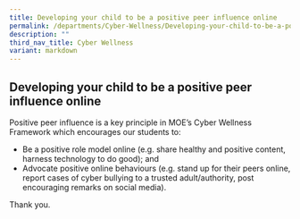 ```yaml
---
title: Developing your child to be a positive peer influence online
permalink: /departments/Cyber-Wellness/Developing-your-child-to-be-a-positive-peer-influence-online/
description: ""
third_nav_title: Cyber Wellness
variant: markdown
---
```

## Developing your child to be a positive peer influence online

Positive peer influence is a key principle in MOE’s Cyber Wellness Framework which encourages our students to:

*   Be a positive role model online (e.g. share healthy and positive content, harness technology to do good); and
*   Advocate positive online behaviours (e.g. stand up for their peers online, report cases of cyber bullying to a trusted adult/authority, post encouraging remarks on social media).


Thank you.